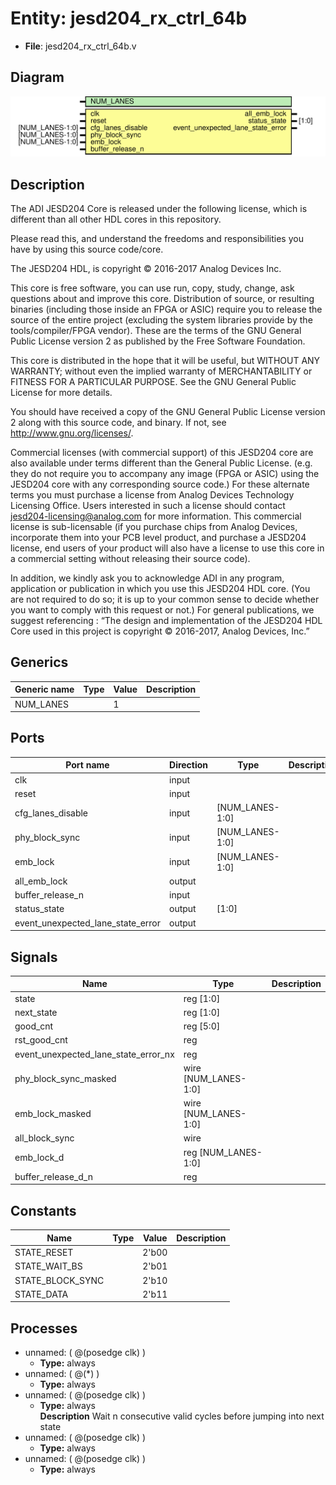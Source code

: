 # Entity: jesd204_rx_ctrl_64b

- **File**: jesd204_rx_ctrl_64b.v
## Diagram

![Diagram](jesd204_rx_ctrl_64b.svg "Diagram")
## Description


 The ADI JESD204 Core is released under the following license, which is
 different than all other HDL cores in this repository.

 Please read this, and understand the freedoms and responsibilities you have
 by using this source code/core.

 The JESD204 HDL, is copyright © 2016-2017 Analog Devices Inc.

 This core is free software, you can use run, copy, study, change, ask
 questions about and improve this core. Distribution of source, or resulting
 binaries (including those inside an FPGA or ASIC) require you to release the
 source of the entire project (excluding the system libraries provide by the
 tools/compiler/FPGA vendor). These are the terms of the GNU General Public
 License version 2 as published by the Free Software Foundation.

 This core  is distributed in the hope that it will be useful, but WITHOUT ANY
 WARRANTY; without even the implied warranty of MERCHANTABILITY or FITNESS FOR
 A PARTICULAR PURPOSE. See the GNU General Public License for more details.

 You should have received a copy of the GNU General Public License version 2
 along with this source code, and binary.  If not, see
 <http://www.gnu.org/licenses/>.

 Commercial licenses (with commercial support) of this JESD204 core are also
 available under terms different than the General Public License. (e.g. they
 do not require you to accompany any image (FPGA or ASIC) using the JESD204
 core with any corresponding source code.) For these alternate terms you must
 purchase a license from Analog Devices Technology Licensing Office. Users
 interested in such a license should contact jesd204-licensing@analog.com for
 more information. This commercial license is sub-licensable (if you purchase
 chips from Analog Devices, incorporate them into your PCB level product, and
 purchase a JESD204 license, end users of your product will also have a
 license to use this core in a commercial setting without releasing their
 source code).

 In addition, we kindly ask you to acknowledge ADI in any program, application
 or publication in which you use this JESD204 HDL core. (You are not required
 to do so; it is up to your common sense to decide whether you want to comply
 with this request or not.) For general publications, we suggest referencing :
 “The design and implementation of the JESD204 HDL Core used in this project
 is copyright © 2016-2017, Analog Devices, Inc.”


## Generics

| Generic name | Type | Value | Description |
| ------------ | ---- | ----- | ----------- |
| NUM_LANES    |      | 1     |             |
## Ports

| Port name                         | Direction | Type            | Description |
| --------------------------------- | --------- | --------------- | ----------- |
| clk                               | input     |                 |             |
| reset                             | input     |                 |             |
| cfg_lanes_disable                 | input     | [NUM_LANES-1:0] |             |
| phy_block_sync                    | input     | [NUM_LANES-1:0] |             |
| emb_lock                          | input     | [NUM_LANES-1:0] |             |
| all_emb_lock                      | output    |                 |             |
| buffer_release_n                  | input     |                 |             |
| status_state                      | output    | [1:0]           |             |
| event_unexpected_lane_state_error | output    |                 |             |
## Signals

| Name                                 | Type                 | Description |
| ------------------------------------ | -------------------- | ----------- |
| state                                | reg [1:0]            |             |
| next_state                           | reg [1:0]            |             |
| good_cnt                             | reg [5:0]            |             |
| rst_good_cnt                         | reg                  |             |
| event_unexpected_lane_state_error_nx | reg                  |             |
| phy_block_sync_masked                | wire [NUM_LANES-1:0] |             |
| emb_lock_masked                      | wire [NUM_LANES-1:0] |             |
| all_block_sync                       | wire                 |             |
| emb_lock_d                           | reg [NUM_LANES-1:0]  |             |
| buffer_release_d_n                   | reg                  |             |
## Constants

| Name             | Type | Value | Description |
| ---------------- | ---- | ----- | ----------- |
| STATE_RESET      |      | 2'b00 |             |
| STATE_WAIT_BS    |      | 2'b01 |             |
| STATE_BLOCK_SYNC |      | 2'b10 |             |
| STATE_DATA       |      | 2'b11 |             |
## Processes
- unnamed: ( @(posedge clk) )
  - **Type:** always
- unnamed: ( @(*) )
  - **Type:** always
- unnamed: ( @(posedge clk) )
  - **Type:** always
</br>**Description**
 Wait n consecutive valid cycles before jumping into next state 
- unnamed: ( @(posedge clk) )
  - **Type:** always
- unnamed: ( @(posedge clk) )
  - **Type:** always
